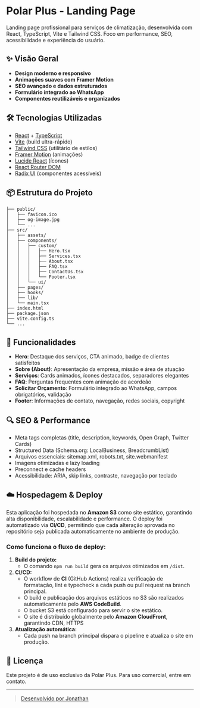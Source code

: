 # Polar Plus - Landing Page

Landing page profissional para serviços de climatização, desenvolvida com React, TypeScript, Vite e Tailwind CSS. Foco em performance, SEO, acessibilidade e experiência do usuário.

## ✨ Visão Geral

- **Design moderno e responsivo**
- **Animações suaves com Framer Motion**
- **SEO avançado e dados estruturados**
- **Formulário integrado ao WhatsApp**
- **Componentes reutilizáveis e organizados**

## 🛠️ Tecnologias Utilizadas

- [React](https://react.dev/) + [TypeScript](https://www.typescriptlang.org/)
- [Vite](https://vitejs.dev/) (build ultra-rápido)
- [Tailwind CSS](https://tailwindcss.com/) (utilitário de estilos)
- [Framer Motion](https://www.framer.com/motion/) (animações)
- [Lucide React](https://lucide.dev/) (ícones)
- [React Router DOM](https://reactrouter.com/)
- [Radix UI](https://www.radix-ui.com/) (componentes acessíveis)

## 📦 Estrutura do Projeto

```
├── public/
│   ├── favicon.ico
│   ├── og-image.jpg
│   └── ...
├── src/
│   ├── assets/
│   ├── components/
│   │   ├── custom/
│   │   │   ├── Hero.tsx
│   │   │   ├── Services.tsx
│   │   │   ├── About.tsx
│   │   │   ├── FAQ.tsx
│   │   │   ├── ContactUs.tsx
│   │   │   └── Footer.tsx
│   │   └── ui/
│   ├── pages/
│   ├── hooks/
│   ├── lib/
│   └── main.tsx
├── index.html
├── package.json
├── vite.config.ts
└── ...
```

## 🚀 Funcionalidades

- **Hero**: Destaque dos serviços, CTA animado, badge de clientes satisfeitos
- **Sobre (About)**: Apresentação da empresa, missão e área de atuação
- **Serviços**: Cards animados, ícones destacados, separadores elegantes
- **FAQ**: Perguntas frequentes com animação de acordeão
- **Solicitar Orçamento**: Formulário integrado ao WhatsApp, campos obrigatórios, validação
- **Footer**: Informações de contato, navegação, redes sociais, copyright

## 🔍 SEO & Performance

- Meta tags completas (title, description, keywords, Open Graph, Twitter Cards)
- Structured Data (Schema.org: LocalBusiness, BreadcrumbList)
- Arquivos essenciais: sitemap.xml, robots.txt, site.webmanifest
- Imagens otimizadas e lazy loading
- Preconnect e cache headers
- Acessibilidade: ARIA, skip links, contraste, navegação por teclado

## ☁️ Hospedagem & Deploy

Esta aplicação foi hospedada no **Amazon S3** como site estático, garantindo alta disponibilidade, escalabilidade e performance. O deploy foi automatizado via **CI/CD**, permitindo que cada alteração aprovada no repositório seja publicada automaticamente no ambiente de produção.

### Como funciona o fluxo de deploy:

1. **Build do projeto:**
   - O comando `npm run build` gera os arquivos otimizados em `/dist`.
2. **CI/CD:**
   - O workflow de **CI** (GitHub Actions) realiza verificação de formatação, lint e typecheck a cada push ou pull request na branch principal.
   - O build e publicação dos arquivos estáticos no S3 são realizados automaticamente pelo **AWS CodeBuild**.
   - O bucket S3 está configurado para servir o site estático.
   - O site é distribuído globalmente pelo **Amazon CloudFront**, garantindo CDN, HTTPS
3. **Atualização automática:**
   - Cada push na branch principal dispara o pipeline e atualiza o site em produção.

## 📑 Licença

Este projeto é de uso exclusivo da Polar Plus. Para uso comercial, entre em contato.

---

> [Desenvolvido por Jonathan](https://www.linkedin.com/in/jonathanamarante/)
